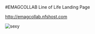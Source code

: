 #EMAGCOLLAB Line of Life Landing Page

http://emagcollab.nfshost.com

![ sexy ](https://s3.amazonaws.com/emagcollab/screenshots/foo.png)

